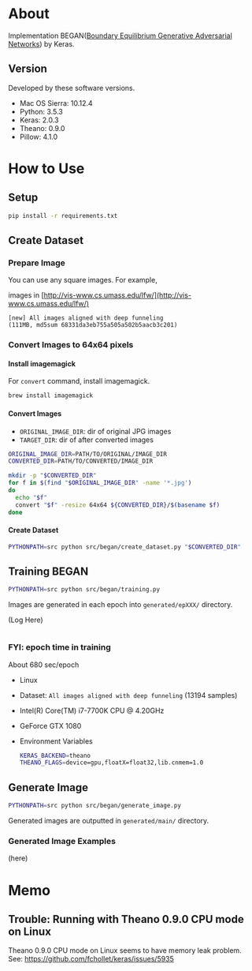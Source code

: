 About
=====

Implementation BEGAN([Boundary Equilibrium Generative Adversarial Networks](https://arxiv.org/pdf/1703.10717.pdf)) by Keras.

Version
-------
Developed by these software versions.

* Mac OS Sierra: 10.12.4
* Python: 3.5.3
* Keras: 2.0.3
* Theano: 0.9.0
* Pillow: 4.1.0


How to Use
=======

Setup
--------

```bash
pip install -r requirements.txt
```

Create Dataset
------------

### Prepare Image
You can use any square images.
For example, 

images in [http://vis-www.cs.umass.edu/lfw/](http://vis-www.cs.umass.edu/lfw/)  

```text
[new] All images aligned with deep funneling 
(111MB, md5sum 68331da3eb755a505a502b5aacb3c201)
```

### Convert Images to 64x64 pixels

#### Install imagemagick
For `convert` command, install imagemagick.

```bash
brew install imagemagick
```

#### Convert Images
* `ORIGINAL_IMAGE_DIR`: dir of original JPG images
* `TARGET_DIR`: dir of after converted images

```bash
ORIGINAL_IMAGE_DIR=PATH/TO/ORIGINAL/IMAGE_DIR
CONVERTED_DIR=PATH/TO/CONVERTED/IMAGE_DIR

mkdir -p "$CONVERTED_DIR"
for f in $(find "$ORIGINAL_IMAGE_DIR" -name '*.jpg')
do
  echo "$f"
  convert "$f" -resize 64x64 ${CONVERTED_DIR}/$(basename $f)
done
```

#### Create Dataset

```bash
PYTHONPATH=src python src/began/create_dataset.py "$CONVERTED_DIR"
```

Training BEGAN
--------------

```bash
PYTHONPATH=src python src/began/training.py
```

Images are generated in each epoch into `generated/epXXX/` directory.


(Log Here)
```bash

```

### FYI: epoch time in training

About 680 sec/epoch

* Linux
* Dataset: `All images aligned with deep funneling` (13194 samples)
* Intel(R) Core(TM) i7-7700K CPU @ 4.20GHz
* GeForce GTX 1080
* Environment Variables

  ```bash
  KERAS_BACKEND=theano
  THEANO_FLAGS=device=gpu,floatX=float32,lib.cnmem=1.0
  ```

Generate Image
---------------

```bash
PYTHONPATH=src python src/began/generate_image.py
```

Generated images are outputted in `generated/main/` directory.

### Generated Image Examples

(here)


Memo
========

Trouble: Running with Theano 0.9.0 CPU mode on Linux
-------------
Theano 0.9.0 CPU mode on Linux seems to have memory leak problem.
See: https://github.com/fchollet/keras/issues/5935



